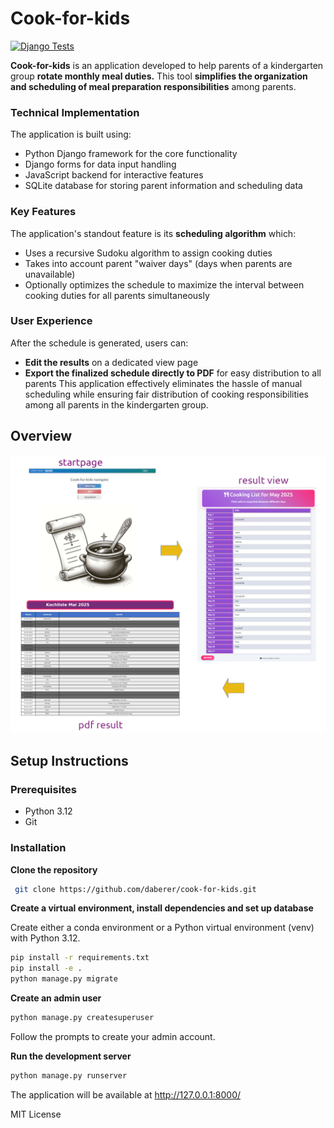
# Cook-for-kids

[![Django Tests](https://github.com/daberer/cook-for-kids/actions/workflows/django-tests.yml/badge.svg)](https://github.com/daberer/cook-for-kids/actions/workflows/django-tests.yml)

**Cook-for-kids** is an application developed to help parents of a kindergarten group **rotate monthly meal duties.** This tool **simplifies the organization and scheduling of meal preparation responsibilities** among parents.

### Technical Implementation
The application is built using:

* Python Django framework for the core functionality
* Django forms for data input handling
* JavaScript backend for interactive features
* SQLite database for storing parent information and scheduling data

### Key Features
The application's standout feature is its **scheduling algorithm** which:

* Uses a recursive Sudoku algorithm to assign cooking duties
* Takes into account parent "waiver days" (days when parents are unavailable)
* Optionally optimizes the schedule to maximize the interval between cooking duties for all parents simultaneously

### User Experience
After the schedule is generated, users can:

* **Edit the results** on a dedicated view page
* **Export the finalized schedule directly to PDF** for easy distribution to all parents
This application effectively eliminates the hassle of manual scheduling while ensuring fair distribution of cooking responsibilities among all parents in the kindergarten group.

## Overview

![Cook-for-kids Start Page](workflow.png)

## Setup Instructions

### Prerequisites
- Python 3.12
- Git

### Installation

**Clone the repository**
  ```bash
   git clone https://github.com/daberer/cook-for-kids.git
 ```

**Create a virtual environment, install dependencies and set up database**

Create either a conda environment or a Python virtual environment (venv) with Python 3.12.


```Bash
pip install -r requirements.txt
pip install -e .
python manage.py migrate
```

**Create an admin user**

```Bash
python manage.py createsuperuser
```


Follow the prompts to create your admin account.


**Run the development server**




```Bash
python manage.py runserver
```

The application will be available at http://127.0.0.1:8000/

MIT License
